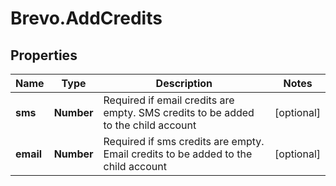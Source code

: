 # Brevo.AddCredits

## Properties
Name | Type | Description | Notes
------------ | ------------- | ------------- | -------------
**sms** | **Number** | Required if email credits are empty. SMS credits to be added to the child account | [optional] 
**email** | **Number** | Required if sms credits are empty. Email credits to be added to the child account | [optional] 


